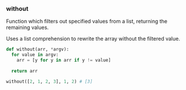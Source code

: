 ### without

Function which filters out specified values from a list, returning the remaining values.

Uses a list comprehension to rewrite the array without the filtered value.

``` python
def without(arr, *argv):
  for value in argv:
    arr = [y for y in arr if y != value]
    
  return arr
```

``` python
without([2, 1, 2, 3], 1, 2) # [3]
```
